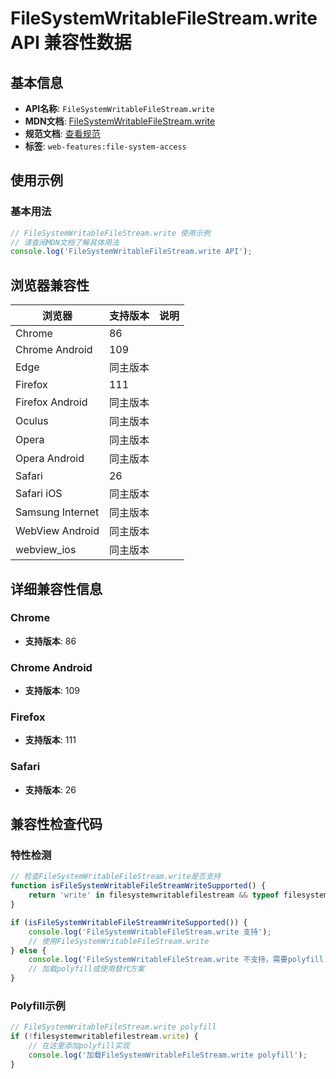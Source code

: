 # FileSystemWritableFileStream.write API 兼容性数据

## 基本信息

- **API名称**: `FileSystemWritableFileStream.write`
- **MDN文档**: [FileSystemWritableFileStream.write](https://developer.mozilla.org/docs/Web/API/FileSystemWritableFileStream/write)
- **规范文档**: [查看规范](https://fs.spec.whatwg.org/#api-filesystemwritablefilestream-write)
- **标签**: `web-features:file-system-access`

## 使用示例

### 基本用法

```javascript
// FileSystemWritableFileStream.write 使用示例
// 请查阅MDN文档了解具体用法
console.log('FileSystemWritableFileStream.write API');
```

## 浏览器兼容性

| 浏览器 | 支持版本 | 说明 |
|--------|----------|------|
| Chrome | 86 |  |
| Chrome Android | 109 |  |
| Edge | 同主版本 |  |
| Firefox | 111 |  |
| Firefox Android | 同主版本 |  |
| Oculus | 同主版本 |  |
| Opera | 同主版本 |  |
| Opera Android | 同主版本 |  |
| Safari | 26 |  |
| Safari iOS | 同主版本 |  |
| Samsung Internet | 同主版本 |  |
| WebView Android | 同主版本 |  |
| webview_ios | 同主版本 |  |

## 详细兼容性信息

### Chrome

- **支持版本**: 86

### Chrome Android

- **支持版本**: 109

### Firefox

- **支持版本**: 111

### Safari

- **支持版本**: 26

## 兼容性检查代码

### 特性检测

```javascript
// 检查FileSystemWritableFileStream.write是否支持
function isFileSystemWritableFileStreamWriteSupported() {
    return 'write' in filesystemwritablefilestream && typeof filesystemwritablefilestream.write === 'function';
}

if (isFileSystemWritableFileStreamWriteSupported()) {
    console.log('FileSystemWritableFileStream.write 支持');
    // 使用FileSystemWritableFileStream.write
} else {
    console.log('FileSystemWritableFileStream.write 不支持，需要polyfill');
    // 加载polyfill或使用替代方案
}
```

### Polyfill示例

```javascript
// FileSystemWritableFileStream.write polyfill
if (!filesystemwritablefilestream.write) {
    // 在这里添加polyfill实现
    console.log('加载FileSystemWritableFileStream.write polyfill');
}
```

